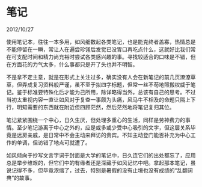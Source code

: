 # 笔记
2012/10/27

使用笔记本，往往一本多用，如风细数起各类笔记，也是能克终者盖寡，热情总是不能停留在一瞬，常让人在遍尝珍馐后发觉已没胃口再吃点什么，这就好比我们常在可支配时间和精力尚充裕时尝试各类感兴趣的事。寻找较适合的口味是不错，但在方面花的力气太多，什么事都只是开了头也并不明智。

不是拿不定主意，就是在形式上关注过多，确实没有人会在新笔记的前几页潦潦草草，但弄成复习资料般严谨，虽不至于拟四字标题，但常一丝不苟地照搬权威于笔记。鉴于标准要特殊化后才能为己所用，除详略得当外，总该有自己的思考。不过当初太重视内容一直让如风对于复查一事颇为头痛，风马牛不相及的命题只隔上下行，明知需要的东西就在附近但四顾茫然，然后茫然地将笔记复归其位。

笔记紧紧围绕一个中心，日久生厌，但处理多重心的生活，同样是劳神费力的事情。至少笔记游离于中心之外的，应是或多或少受中心吸引的文字，但这层关系毕竟是远房亲戚，是日常中不会主动来拜访的贵宾。不知主动登门能否补充为中心工作的单调，但访错了地点可就遭了。

如风倾向于抄写文言字词于封面是大学的笔记中，日久连它们的出处都忘了，应用总是举步维艰的，但它们中的有缘者还是深藏于如风记忆中吧。拿起那本笔记，虽说记得不多，但毕竟浓缩了，过去，特别是暑假的没有止境也没有成绩的“乱翻词典”的故事。